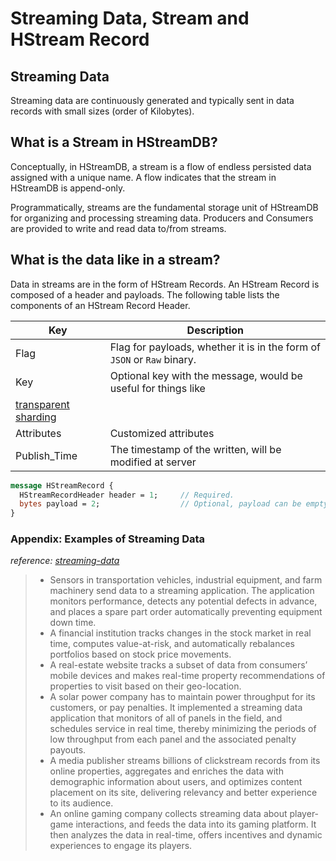 # Streaming Data, Stream and HStream Record

## Streaming Data

Streaming data are continuously generated and typically sent in data records
with small sizes (order of Kilobytes).

## What is a **Stream** in HStreamDB?

Conceptually, in HStreamDB, a stream is a flow of endless persisted data
assigned with a unique name. A flow indicates that the stream in HStreamDB is
append-only.

Programmatically, streams are the fundamental storage unit of HStreamDB for
organizing and processing streaming data. Producers and Consumers are provided
to write and read data to/from streams.

## What is the data like in a stream?

Data in streams are in the form of HStream Records. An HStream Record is
composed of a header and payloads. The following table lists the components
of an HStream Record Header.

| Key          | Description                                                                         |
| ------------ | ----------------------------------------------------------------------------------- |
| Flag         | Flag for payloads, whether it is in the form of `JSON` or `Raw` binary.             |
| Key          | Optional key with the message, would be useful for things like
[transparent sharding](./transparent-sharding.md) |
| Attributes   | Customized attributes                                                               |
| Publish_Time | The timestamp of the written, will be modified at server                            |

```proto
message HStreamRecord {
  HStreamRecordHeader header = 1;     // Required.
  bytes payload = 2;                  // Optional, payload can be empty.
}
```

### Appendix: Examples of Streaming Data

_reference: [streaming-data](https://aws.amazon.com/streaming-data/)_

> - Sensors in transportation vehicles, industrial equipment, and farm machinery
>   send data to a streaming application. The application monitors performance,
>   detects any potential defects in advance, and places a spare part order
>   automatically preventing equipment down time.
> - A financial institution tracks changes in the stock market in real time,
>   computes value-at-risk, and automatically rebalances portfolios based on
>   stock price movements.
> - A real-estate website tracks a subset of data from consumers’ mobile devices
>   and makes real-time property recommendations of properties to visit based on
>   their geo-location.
> - A solar power company has to maintain power throughput for its customers, or
>   pay penalties. It implemented a streaming data application that monitors of
>   all of panels in the field, and schedules service in real time, thereby
>   minimizing the periods of low throughput from each panel and the associated
>   penalty payouts.
> - A media publisher streams billions of clickstream records from its online
>   properties, aggregates and enriches the data with demographic information
>   about users, and optimizes content placement on its site, delivering
>   relevancy and better experience to its audience.
> - An online gaming company collects streaming data about player-game
>   interactions, and feeds the data into its gaming platform. It then analyzes
>   the data in real-time, offers incentives and dynamic experiences to engage
>   its players.
